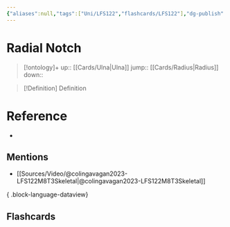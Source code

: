 ```yaml
---
{"aliases":null,"tags":["Uni/LFS122","flashcards/LFS122"],"dg-publish":true,"permalink":"/cards/radial-notch/","dgPassFrontmatter":true}
---
```


# Radial Notch

> [!ontology]+
> up:: [[Cards/Ulna\|Ulna]]
> jump:: [[Cards/Radius\|Radius]]
> down:: 

> [!Definition] Definition
> 

# Reference
- 

## Mentions
- [[Sources/Video/@colingavagan2023-LFS122M8T3Skeletal\|@colingavagan2023-LFS122M8T3Skeletal]]

{ .block-language-dataview}

## Flashcards
